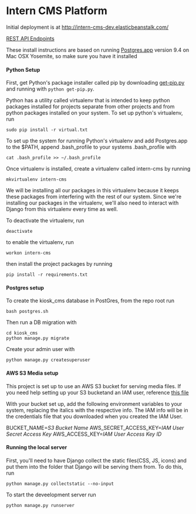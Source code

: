 # Intern CMS Platform

Initial deployment is at http://intern-cms-dev.elasticbeanstalk.com/

[REST API Endpoints](docs/API_Endpoints.md)

These install instructions are based on running [Postgres.app](http://postgresapp.com/) version 9.4 on Mac OSX Yosemite, so make sure you have it installed 

#### Python Setup
First, get Python's package installer called pip by downloading [get-pip.py](https://bootstrap.pypa.io/get-pip.py) and running with `python get-pip.py`.

Python has a utility called virtualenv that is intended to keep python packages installed for projects separate from other projects and from python packages installed on your system. To set up python's virtualenv, run

```
sudo pip install -r virtual.txt
```


To set up the system for running Python's virtualenv and add Postgres.app to the $PATH, append .bash_profile to your systems .bash_profile with

```
cat .bash_profile >> ~/.bash_profile 
```


Once virtualenv is installed, create a virtualenv called intern-cms by running

```
mkvirtualenv intern-cms
```
We will be installing all our packages in this virtualenv because it keeps these packages from interfering with the rest of our system. Since we're installing our packages in the virtualenv, we'll also need to interact with Django from this virtualenv every time as well.

To deactivate the virtualenv, run 
```
deactivate
```

to enable the virtualenv, run 
```
workon intern-cms
```


then install the project packages by running

```
pip install -r requirements.txt
```

#### Postgres setup

To create the kiosk_cms database in PostGres, from the repo root run

```
bash postgres.sh
```

Then run a DB migration with

```
cd kiosk_cms
python manage.py migrate
```
 
Create your admin user with 
``` 
python manage.py createsuperuser
```

#### AWS S3 Media setup

This project is set up to use an AWS S3 bucket for serving media files.
If you need help setting up your S3 bucketand an IAM user, reference [this file](docs/AWS.md)

With your bucket set up, add the following environment variables to your system, replacing the italics with the respective info. The IAM info will be in the credentials file that you downloaded when you created the IAM User.

BUCKET_NAME=*S3 Bucket Name*
AWS_SECRET_ACCESS_KEY=*IAM User Secret Access Key*
AWS_ACCESS_KEY=*IAM User Access Key ID*


#### Running the local server

First, you'll need to have Django collect the static files(CSS, JS, icons) and put them into the folder that Django will be serving them from. To do this, run 
```
python manage.py collectstatic --no-input
```

To start the deveelopment server run 
```
python manage.py runserver
```
